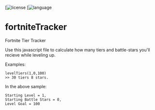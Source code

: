 [![license](https://img.shields.io/badge/license-MIT-green.svg?longCache=true&style=flat)
[![language](https://img.shields.io/badge/language-JavaScript-blue.svg?longCache=true&style=flat)

# fortniteTracker
Fortnite Tier Tracker


Use this javascript file to calculate how many tiers and battle-stars you'll recieve while leveling up. 

Examples:

```
levelTiers(1,0,100)
>> 30 tiers 8 stars.
```
In the above sample:
```
Starting Level = 1,
Starting Battle Stars = 0,
Level Goal = 100
```
